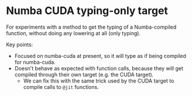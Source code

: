 # Numba CUDA typing-only target

For experiments with a method to get the typing of a Numba-compiled function,
without doing any lowering at all (only typing).

Key points:

- Focused on numba-cuda at present, so it will type as if being compiled for
  numba-cuda.
- Doesn't behave as expected with function calls, because they will get compiled
  through their own target (e.g. the CUDA target).
  - We can fix this with the same trick used by the CUDA target to compile calls
    to `@jit` functions.
